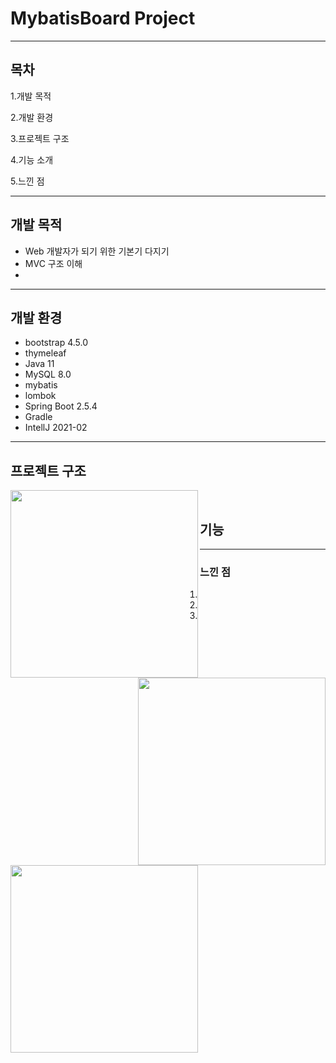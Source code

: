 # MybatisBoard Project
---
## 목차

1.개발 목적  

2.개발 환경 

3.프로젝트 구조  

4.기능 소개  

5.느낀 점

---
## 개발 목적
* Web 개발자가 되기 위한 기본기 다지기
* MVC 구조 이해
*
---
## 개발 환경
* bootstrap 4.5.0
* thymeleaf 
* Java 11
* MySQL 8.0
* mybatis
* lombok
* Spring Boot 2.5.4
* Gradle
* IntellJ 2021-02
---
## 프로젝트 구조
<img width="300" align="left" src="https://user-images.githubusercontent.com/83013198/147532500-8b19115b-8b2b-4077-b048-565e030aed82.png">
<img width="300"  align="right" src="https://user-images.githubusercontent.com/83013198/147532503-e9228b67-a430-444c-ad49-e6843d0e692e.png">
<img width="300" align="left" src="https://user-images.githubusercontent.com/83013198/147532511-7cd60821-e755-415e-9815-16a8456e04e2.png">

<br>

## 기능
---
### 느낀 점
1.
2.
3.

